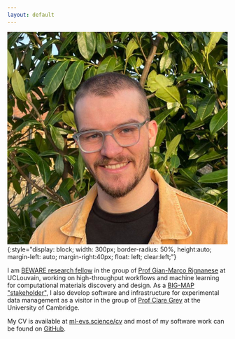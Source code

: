 ```yaml
---
layout: default
---
```


![face](./assets/me_round.jpeg){:style="display: block; width: 300px; border-radius: 50%, height:auto; margin-left: auto; margin-right:40px; float: left; clear:left;"}

I am [BEWARE research fellow](https://cordis.europa.eu/project/id/847587) in the group of [Prof Gian-Marco Rignanese](https://perso.uclouvain.be/gian-marco.rignanese/) at UCLouvain, working on high-throughput workflows and machine learning for computational materials discovery and design.
As a [BIG-MAP "stakeholder"](https://www.big-map.eu/big-map/projects-from-1st-stakeholder-initiative), I also develop software and infrastructure for experimental data management as a visitor in the group of [Prof Clare Grey](https://www.ch.cam.ac.uk/group/grey/index) at the University of Cambridge.

My CV is available at [ml-evs.science/cv](https://ml-evs.science/cv) and most of my software work can be found on [GitHub](https://github.com/ml-evs).
